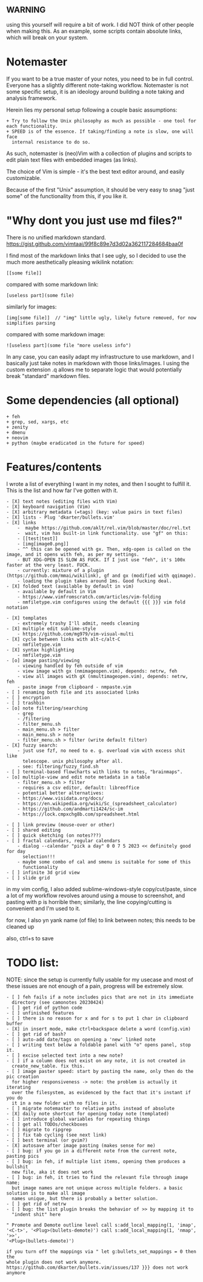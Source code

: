 ## WARNING
using this yourself will require a bit of work. I did NOT think of other people
when making this. As an example, some scripts contain absolute links, which will
break on your system.

# Notemaster

If you want to be a true master of your notes, you need to be in full control.
Everyone has a slightly different note-taking workflow. Notemaster is not some
specific setup, it is an ideology around building a note taking and analysis
framework.

Herein lies my personal setup following a couple basic assumptions:

    + Try to follow the Unix philosophy as much as possible - one tool for each functionality.
    + SPEED is of the essence. If taking/finding a note is slow, one will face
      internal resistance to do so.

As such, notemaster is (neo)Vim with a collection of plugins and scripts to edit
plain text files with embedded images (as links).

The choice of Vim is simple - it's the best text editor around, and easily
customizable.

Because of the first "Unix" assumption, it should be very easy to snag "just some" of
the functionality from this, if you like it.

# "Why dont you just use md files?"

There is no unified markdown standard.
https://gist.github.com/vimtaai/99f8c89e7d3d02a362117284684baa0f

I find most of the markdown links that I see ugly, so I decided to use the
much more aesthetically pleasing wikilink notation:

    [[some file]]

compared with some markdown link:

    [useless part](some file)

similarly for images:

    [img[some file]]  // "img" little ugly, likely future removed, for now
    simplifies parsing

compared with some markdown image:

    ![useless part](some file "more useless info")

In any case, you can easily adapt my infrastructure to use markdown, and I
basically just take notes in markdown with those links/images. I using the custom
extension .q allows me to separate logic that would potentially break "standard"
markdown files.

# Some dependencies (all optional)
    + feh
    + grep, sed, xargs, etc
    + zenity
    + dmenu
    + neovim
    + python (maybe eradicated in the future for speed)

# Features/contents
I wrote a list of everything I want in my notes, and then I sought to fulfill
it. This is the list and how far I've gotten with it.

	- [X] text notes (editing files with Vim)
	- [X] keyboard navigation (Vim)
	- [X] arbitrary metadata (=tags) (key: value pairs in text files)
	- [X] lists - Plug 'dkarter/bullets.vim'
	- [X] links
		-  maybe https://github.com/aklt/rel.vim/blob/master/doc/rel.txt
		-  wait, vim has built-in link functionality. use "gf" on this:
		- [[test|test]]
		- [img[image0.png]]
		- ^^ this can be opened with gx. Then, xdg-open is called on the image, and it opens with feh, as per my settings.
		- BUT XDG-OPEN IS SLOW AS FUCK. If I just use "feh", it's 100x faster at the very least. FUCK.
		- currently: mixture of a plugin (https://github.com/mmai/wikilink), gf and gx (modified with qqimage).
		- loading the plugin takes around 1ms. Good fucking deal.
	- [X] folded text (available by default in vim) 
	    - available by default in Vim
	    - https://www.vimfromscratch.com/articles/vim-folding
	    - nmfiletype.vim configures using the default {{{ }}} vim fold notation
	      
	- [X] templates
	    - extremely trashy I'll admit, needs cleaning
	- [X] multiple edit sublime-style
	    - https://github.com/mg979/vim-visual-multi
	- [X] cycle between links with alt-c/alt-C
	    - nmfiletype.vim
	- [X] syntax highlighting
		- nmfiletype.vim
	- [o] image pasting/viewing
	    - viewing handled by feh outside of vim
	    - view image with gx (nmimageopen.vim), depends: netrw, feh
	    - view all images with gX (nmultimageopen.vim), depends: netrw, feh
	    - paste image from clipboard - nmpaste.vim
	- [ ] renaming both file and its associated links
	- [ ] encryption
	- [ ] trashbin
	- [o] note filtering/searching
	    - grep
	    - /filtering
	    - filter_menu.sh
	    - main_menu.sh > filter
	    - main_menu.sh > note
	    - filter_menu.sh > filter (write default filter)
	- [X] fuzzy search: 
	    - just use fzf, no need to e. g. overload vim with excess shit like
	      telescope. unix philosophy after all.
	    - see: filtering/fuzzy_find.sh
	- [ ] terminal-based flowcharts with links to notes, "brainmaps".
	- [o] multiple-view and edit note metadata in a table
	    - filter_menu.sh > filter
		- requires a csv editor, default: libreoffice
		- potential better alternatives:
		- https://www.visidata.org/docs/
		- https://en.wikipedia.org/wiki/Sc_(spreadsheet_calculator)
		- https://github.com/andmarti1424/sc-im
		- https://lock.cmpxchg8b.com/spreadsheet.html

	- [ ] link preview (mouse-over or other)
	- [ ] shared editing
	- [ ] quick sketching (on notes???)
	- [ ] fractal calendars, regular calendars
	    - dialog --calendar "pick a day" 0 0 7 5 2023 << definitely good for day
	      selection!!!
	    - maybe some combo of cal and smenu is suitable for some of this
	      functionality
	- [ ] infinite 3d grid view
	- [ ] slide grid

in my vim config, I also added sublime-windows-style copy/cut/paste, since a lot of my
workflow revolves around using a mouse to screenshot, and pasting with p is
horrible then; similarly, the line copying/cutting is convenient and I'm used to
it.

for now, I also yn yank name (of file) to link between notes; this needs to be
cleaned up

also, ctrl+s to save

# TODO list: 

NOTE: since the setup is currently fully usable for my usecase and most of these
issues are not enough of a pain, progress will be extremely slow.

    - [ ] feh fails if a note includes pics that are not in its immediate
      directory (see camonotes 20230424)
    - [ ] get rid of python code
    - [ ] unfinished features
    - [ ] there is no reason for x and for s to put 1 char in clipboard buffer
    - [X] in insert mode, make ctrl+backspace delete a word (config.vim)
    - [ ] get rid of bash?
    - [ ] auto-add date/tags on opening a 'new' linked note
    - [ ] writing text below a foldable panel with "o" opens panel, stop it.
    - [ ] excise selected text into a new note?
    - [ ] if a column does not exist on any note, it is not created in
      create_new_table. fix this.
    - [ ] image paster speed: start by pasting the name, only then do the pic creation
      for higher responsiveness -> note: the problem is actually it iterating
      over the filesystem, as evidenced by the fact that it's instant if you do
      it in a new folder with no files in it.
    - [ ] migrate notemaster to relative paths instead of absolute
    - [X] daily note shortcut for opening today note (templated)
    - [ ] introduce global variables for repeating things
    - [ ] get all TODOs/checkboxes
    - [ ] migrate to ripgrep
    - [ ] fix tab cycling (see next link)
    - [ ] best terminal (or gvim?)
    - [X] autosave after image pasting (makes sense for me)
    - [ ] bug: if you go in a different note from the current note, pasting pics
    - [ ] bug: in feh, if multiple list items, opening them produces a bullshit
      new file, aka it does not work
    - [ ] bug: in feh, it tries to find the relevant file through image name;
      but image names are not unique across multiple folders. a basic solution is to make all image
      names unique, but there is probably a better solution.
    - [ ] get rid of netrw
    - [ ] bug: the list plugin breaks the behavior of >> by mapping it to
      "indent shit" here 

    " Promote and Demote outline level call s:add_local_mapping(1, 'imap',
    '<C-t>', '<Plug>(bullets-demote)') call s:add_local_mapping(1, 'nmap', '>>',
    '<Plug>(bullets-demote)')
    
    if you turn off the mappings via " let g:bullets_set_mappings = 0 then the
    whole plugin does not work anymore.
    https://github.com/dkarter/bullets.vim/issues/137 }}} does not work anymore
